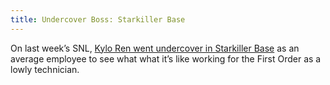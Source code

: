 ```yaml
---
title: Undercover Boss: Starkiller Base
---
```


On last week’s SNL, [Kylo Ren went undercover in Starkiller Base](http://digg.com/video/kylo-ren-undercover-boss-snl) as an average employee to see what what it’s like working for the First Order as a lowly technician.
